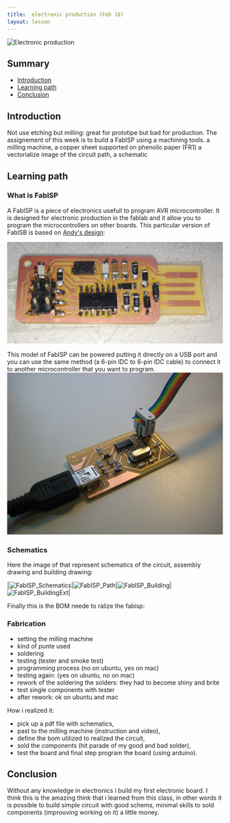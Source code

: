 ```yaml
---
title:  electronic production (Feb 18)
layout: lesson
---
```


![Electronic production](./.jpg)

## Summary

- [Introduction](#introduction)
- [Learning path](#learningpath)
- [Conclusion](#conclusion)

## Introduction
Not use etching but milling: great for prototipe but bad for production.
The assignement of this week is to build a FabISP using a machining tools.
a milling machine, a copper sheet supported on phenolic paper (FR1) a vectorialize image of the circuit path, a schematic 

## Learning path

### What is FabISP
A FabISP is a piece of electronics usefull to program AVR microcontroller. It is designed for electronic production in the fablab and it allow you to program the microcontrollers on other boards. This particular version of FabISB is based on [Andy's design](http://fab.cba.mit.edu/content/projects/fabispkey/index.html):

![FabISP2.3](./fabisp2.3.jpg)

This model of FabISP can be powered putting it directly on a USB port and you can use the same method (a 6-pin IDC to 6-pin IDC cable) to connect it to another microcontroller that you want to program.
![ConnectionFabISP](connectionFabISP.jpg)

### Schematics
Here the image of that represent schematics of the circuit, assembly drawing and building drawing:

|![FabISP_Schematics](./fabispschematics.jpg)|![FabISP_Path](./fabisppath.jpg)|![FabISP_Building](./fabispbuilding.jpg)|![FabISP_BuildingExt](./fabispbuildingext.jpg)|

Finally this is the BOM neede to ralize the fabisp:


### Fabrication

- setting the milling machine
- kind of punte used
- soldering
- testing (tester and smoke test)
- programming process (no on ubuntu, yes on mac)
- testing again: (yes on ubuntu, no on mac)
- rework of the soldering the solders: they had to become shiny and brite
- test single components with tester
- after rework: ok on ubuntu and mac

How i realized it:

- pick up a pdf file with schematics, 
- past to the milling machine (instruction and video), 
- define the bom utilized to realized the circuit, 
- sold the components (hit parade of my good and bad solder), 
- test the board and final step program the board (using arduino).
 



## Conclusion
Without any knowledge in electronics i build my first electronic board. I think this is the amazing think that i learned from this class, in other words it is possible to build simple circuit with good schems, minimal skills to sold components (improuving working on it) a little money.